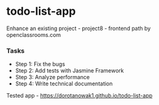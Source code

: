 #  todo-list-app 
 
 
Enhance an existing project - project8 - frontend path by openclassrooms.com


<h3> Tasks </h3> 
<ul><li>Step 1: Fix the bugs</li>
<li>Step 2: Add tests with Jasmine Framework</li>
<li>Step 3: Analyze performance</li>
<li>Step 4: Write technical documentation</li>
</ul>




Tested app - https://dorotanowak1.github.io/todo-list-app 
